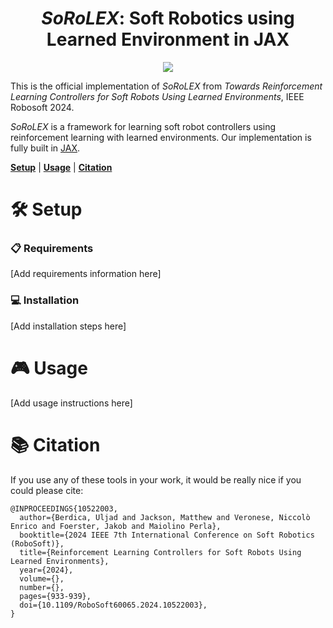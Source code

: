 <h1 align="center"> <em>SoRoLEX</em>: Soft Robotics using Learned Environment in JAX </h1>

<p align="center">
    <a href="https://ieeexplore.ieee.org/abstract/document/10522003">
        <img src="https://img.shields.io/badge/IEEE-10522003-00629B.svg" /></a>
</p>

This is the official implementation of <em>SoRoLEX</em> from *Towards Reinforcement Learning Controllers for Soft Robots Using Learned Environments*, IEEE Robosoft 2024.

<em>SoRoLEX</em> is a framework for learning soft robot controllers using reinforcement learning with learned environments. Our implementation is fully built in <a href="https://github.com/google/jax">JAX</a>.

[**Setup**](#setup) | [**Usage**](#usage) | [**Citation**](#citation)

# 🛠️ Setup

### 📋 Requirements
[Add requirements information here]

### 💻 Installation
[Add installation steps here]

# 🎮 Usage
[Add usage instructions here]

# 📚 Citation
If you use any of these tools in your work, it would be really nice if you could please cite:
```
@INPROCEEDINGS{10522003,
  author={Berdica, Uljad and Jackson, Matthew and Veronese, Niccolò Enrico and Foerster, Jakob and Maiolino Perla},
  booktitle={2024 IEEE 7th International Conference on Soft Robotics (RoboSoft)}, 
  title={Reinforcement Learning Controllers for Soft Robots Using Learned Environments}, 
  year={2024},
  volume={},
  number={},
  pages={933-939},
  doi={10.1109/RoboSoft60065.2024.10522003},
}
```